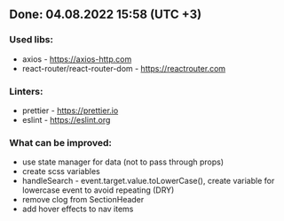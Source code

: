 ## Done: 04.08.2022 15:58 (UTC +3)

<h3>Used libs:</h3>

- axios - https://axios-http.com
- react-router/react-router-dom - https://reactrouter.com

<h3>Linters:</h3>

- prettier - https://prettier.io
- eslint - https://eslint.org

<h3>What can be improved: </h3>

- use state manager for data (not to pass through props)
- create scss variables
- handleSearch - event.target.value.toLowerCase(), create variable for lowercase event to avoid repeating (DRY)
- remove clog from SectionHeader
- add hover effects to nav items
